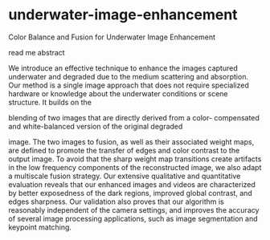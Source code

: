 # underwater-image-enhancement
Color Balance and Fusion for Underwater Image Enhancement



read me abstract

We introduce an effective technique to enhance the
images captured underwater and degraded due to the medium
scattering and absorption. Our method is a single image approach
that does not require specialized hardware or knowledge about
the underwater conditions or scene structure. It builds on the

blending of two images that are directly derived from a color-
compensated and white-balanced version of the original degraded

image. The two images to fusion, as well as their associated weight
maps, are defined to promote the transfer of edges and color
contrast to the output image. To avoid that the sharp weight map
transitions create artifacts in the low frequency components of the
reconstructed image, we also adapt a multiscale fusion strategy.
Our extensive qualitative and quantitative evaluation reveals that
our enhanced images and videos are characterized by better
exposedness of the dark regions, improved global contrast, and
edges sharpness. Our validation also proves that our algorithm
is reasonably independent of the camera settings, and improves
the accuracy of several image processing applications, such as
image segmentation and keypoint matching.
